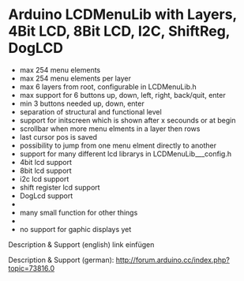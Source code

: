 Arduino LCDMenuLib with Layers, 4Bit LCD, 8Bit LCD, I2C, ShiftReg, DogLCD
====================================================

*  max 254 menu elements												
*  max 254 menu elements per layer								    
*  max 6 layers from root, configurable in LCDMenuLib.h				
*  max support for 6 buttons up, down, left, right, back/quit, enter  
*  min 3 buttons needed up, down, enter                               
*  separation of structural and functional level                     
*  support for initscreen which is shown after x secounds or at begin 
*  scrollbar when more menu elments in a layer then rows              
*  last cursor pos is saved											
*  possibility to jump from one menu elment directly to another       
*  support for many different lcd librarys in LCDMenuLib___config.h   
*  4bit lcd support													
*  8bit lcd support													
*  i2c lcd support													
*  shift register lcd support											
*  DogLcd support														
*																		
*  many small function for other things								
*																		
*  no support for gaphic displays yet									



Description & Support (english)
link einfügen

Description & Support (german):
http://forum.arduino.cc/index.php?topic=73816.0



